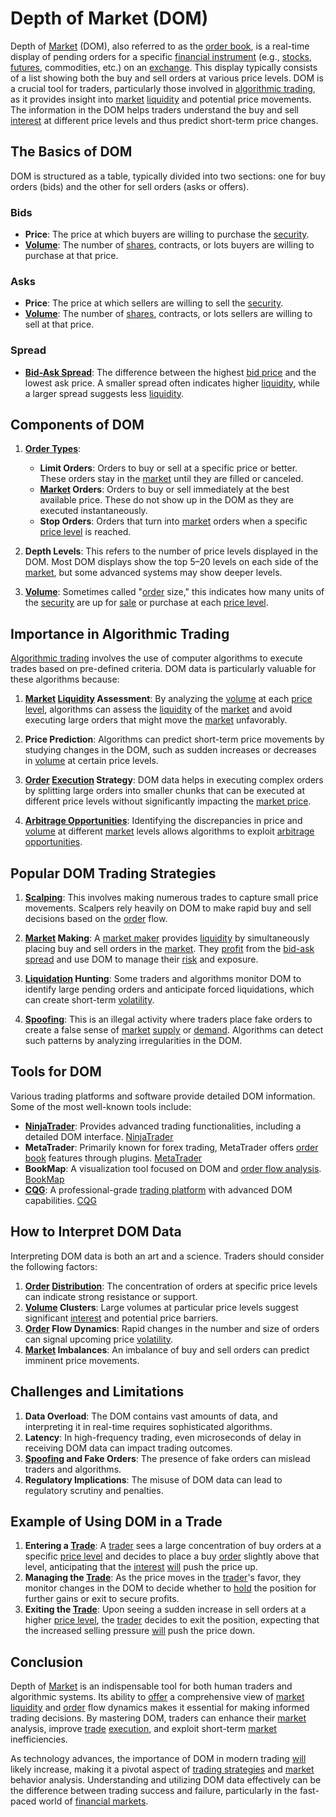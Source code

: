 # Depth of Market (DOM)

Depth of [Market](../m/market.md) (DOM), also referred to as the [order book](../o/order_book.md), is a real-time display of pending orders for a specific [financial instrument](../f/financial_instrument.md) (e.g., [stocks](../s/stock.md), [futures](../f/futures.md), commodities, etc.) on an [exchange](../e/exchange.md). This display typically consists of a list showing both the buy and sell orders at various price levels. DOM is a crucial tool for traders, particularly those involved in [algorithmic trading](../a/accountability.md), as it provides insight into [market](../m/market.md) [liquidity](../l/liquidity.md) and potential price movements. The information in the DOM helps traders understand the buy and sell [interest](../i/interest.md) at different price levels and thus predict short-term price changes.

## The Basics of DOM

DOM is structured as a table, typically divided into two sections: one for buy orders (bids) and the other for sell orders (asks or offers). 

### Bids
- **Price**: The price at which buyers are willing to purchase the [security](../s/security.md).
- **[Volume](../v/volume.md)**: The number of [shares](../s/shares.md), contracts, or lots buyers are willing to purchase at that price.

### Asks
- **Price**: The price at which sellers are willing to sell the [security](../s/security.md).
- **[Volume](../v/volume.md)**: The number of [shares](../s/shares.md), contracts, or lots sellers are willing to sell at that price.

### Spread
- **[Bid-Ask Spread](../b/bid-ask_spread.md)**: The difference between the highest [bid price](../b/bid_price.md) and the lowest ask price. A smaller spread often indicates higher [liquidity](../l/liquidity.md), while a larger spread suggests less [liquidity](../l/liquidity.md).

## Components of DOM

1. **[Order Types](../o/order_types_in_trading.md)**:
    - **Limit Orders**: Orders to buy or sell at a specific price or better. These orders stay in the [market](../m/market.md) until they are filled or canceled.
    - **[Market](../m/market.md) Orders**: Orders to buy or sell immediately at the best available price. These do not show up in the DOM as they are executed instantaneously.
    - **Stop Orders**: Orders that turn into [market](../m/market.md) orders when a specific [price level](../p/price_level.md) is reached.

2. **Depth Levels**: This refers to the number of price levels displayed in the DOM. Most DOM displays show the top 5–20 levels on each side of the [market](../m/market.md), but some advanced systems may show deeper levels.

3. **[Volume](../v/volume.md)**: Sometimes called "[order](../o/order.md) size," this indicates how many units of the [security](../s/security.md) are up for [sale](../s/sale.md) or purchase at each [price level](../p/price_level.md).

## Importance in Algorithmic Trading

[Algorithmic trading](../a/accountability.md) involves the use of computer algorithms to execute trades based on pre-defined criteria. DOM data is particularly valuable for these algorithms because:

1. **[Market](../m/market.md) [Liquidity](../l/liquidity.md) Assessment**: By analyzing the [volume](../v/volume.md) at each [price level](../p/price_level.md), algorithms can assess the [liquidity](../l/liquidity.md) of the [market](../m/market.md) and avoid executing large orders that might move the [market](../m/market.md) unfavorably.

2. **Price Prediction**: Algorithms can predict short-term price movements by studying changes in the DOM, such as sudden increases or decreases in [volume](../v/volume.md) at certain price levels.

3. **[Order](../o/order.md) [Execution](../e/execution.md) Strategy**: DOM data helps in executing complex orders by splitting large orders into smaller chunks that can be executed at different price levels without significantly impacting the [market price](../m/market_price.md).

4. **[Arbitrage Opportunities](../a/arbitrage_opportunities.md)**: Identifying the discrepancies in price and [volume](../v/volume.md) at different [market](../m/market.md) levels allows algorithms to exploit [arbitrage opportunities](../a/arbitrage_opportunities.md).

## Popular DOM Trading Strategies

1. **[Scalping](../s/scalping.md)**: This involves making numerous trades to capture small price movements. Scalpers rely heavily on DOM to make rapid buy and sell decisions based on the [order](../o/order.md) flow.

2. **[Market](../m/market.md) Making**: A [market maker](../m/market_maker.md) provides [liquidity](../l/liquidity.md) by simultaneously placing buy and sell orders in the [market](../m/market.md). They [profit](../p/profit.md) from the [bid-ask spread](../b/bid-ask_spread.md) and use DOM to manage their [risk](../r/risk.md) and exposure.

3. **[Liquidation](../l/liquidation.md) Hunting**: Some traders and algorithms monitor DOM to identify large pending orders and anticipate forced liquidations, which can create short-term [volatility](../v/volatility.md).

4. **[Spoofing](../s/spoofing.md)**: This is an illegal activity where traders place fake orders to create a false sense of [market](../m/market.md) [supply](../s/supply.md) or [demand](../d/demand.md). Algorithms can detect such patterns by analyzing irregularities in the DOM.

## Tools for DOM

Various trading platforms and software provide detailed DOM information. Some of the most well-known tools include:

- **[NinjaTrader](../n/ninjatrader.md)**: Provides advanced trading functionalities, including a detailed DOM interface. [NinjaTrader](https://ninjatrader.com)
- **MetaTrader**: Primarily known for forex trading, MetaTrader offers [order book](../o/order_book.md) features through plugins. [MetaTrader](https://www.metatrader4.com)
- **BookMap**: A visualization tool focused on DOM and [order flow analysis](../o/order_flow_analysis.md). [BookMap](https://bookmap.com)
- **[CQG](../c/cqg.md)**: A professional-grade [trading platform](../t/trading_platform.md) with advanced DOM capabilities. [CQG](https://www.cqg.com)

## How to Interpret DOM Data

Interpreting DOM data is both an art and a science. Traders should consider the following factors:

1. **[Order](../o/order.md) [Distribution](../d/distribution.md)**: The concentration of orders at specific price levels can indicate strong resistance or support.
2. **[Volume](../v/volume.md) Clusters**: Large volumes at particular price levels suggest significant [interest](../i/interest.md) and potential price barriers.
3. **[Order](../o/order.md) Flow Dynamics**: Rapid changes in the number and size of orders can signal upcoming price [volatility](../v/volatility.md).
4. **[Market](../m/market.md) Imbalances**: An imbalance of buy and sell orders can predict imminent price movements.

## Challenges and Limitations

1. **Data Overload**: The DOM contains vast amounts of data, and interpreting it in real-time requires sophisticated algorithms.
2. **Latency**: In high-frequency trading, even microseconds of delay in receiving DOM data can impact trading outcomes.
3. **[Spoofing](../s/spoofing.md) and Fake Orders**: The presence of fake orders can mislead traders and algorithms.
4. **Regulatory Implications**: The misuse of DOM data can lead to regulatory scrutiny and penalties.

## Example of Using DOM in a Trade

1. **Entering a [Trade](../t/trade.md)**: A [trader](../t/trader.md) sees a large concentration of buy orders at a specific [price level](../p/price_level.md) and decides to place a buy [order](../o/order.md) slightly above that level, anticipating that the [interest](../i/interest.md) [will](../w/will.md) push the price up.
2. **Managing the [Trade](../t/trade.md)**: As the price moves in the [trader](../t/trader.md)'s favor, they monitor changes in the DOM to decide whether to [hold](../h/hold.md) the position for further gains or exit to secure profits.
3. **Exiting the [Trade](../t/trade.md)**: Upon seeing a sudden increase in sell orders at a higher [price level](../p/price_level.md), the [trader](../t/trader.md) decides to exit the position, expecting that the increased selling pressure [will](../w/will.md) push the price down.

## Conclusion

Depth of [Market](../m/market.md) is an indispensable tool for both human traders and algorithmic systems. Its ability to [offer](../o/offer.md) a comprehensive view of [market](../m/market.md) [liquidity](../l/liquidity.md) and [order](../o/order.md) flow dynamics makes it essential for making informed trading decisions. By mastering DOM, traders can enhance their [market](../m/market.md) analysis, improve [trade](../t/trade.md) [execution](../e/execution.md), and exploit short-term [market](../m/market.md) inefficiencies.

As technology advances, the importance of DOM in modern trading [will](../w/will.md) likely increase, making it a pivotal aspect of [trading strategies](../t/trading_strategies.md) and [market](../m/market.md) behavior analysis. Understanding and utilizing DOM data effectively can be the difference between trading success and failure, particularly in the fast-paced world of [financial markets](../f/financial_market.md).
